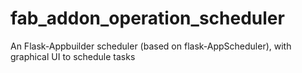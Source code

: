 # fab_addon_operation_scheduler
An Flask-Appbuilder scheduler (based on flask-AppScheduler), with graphical UI to schedule tasks

